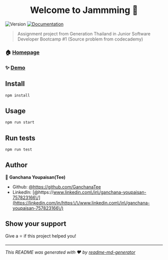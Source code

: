 <h1 align="center">Welcome to Jammming 👋</h1>
<p>
  <img alt="Version" src="https://img.shields.io/badge/version-0.1.0-blue.svg?cacheSeconds=2592000" />
  <a href="Currently Spotify API is still in Development mode. " target="_blank">
    <img alt="Documentation" src="https://img.shields.io/badge/documentation-yes-brightgreen.svg" />
  </a>
</p>

> Assignment project from Generation Thailand in Junior Software Developer Bootcamp #1 (Source problem from codecademy) 

### 🏠 [Homepage](http://jammming-tee.surge.sh/)

### ✨ [Demo](http://jammming-tee.surge.sh/)

## Install

```sh
npm install
```

## Usage

```sh
npm run start
```

## Run tests

```sh
npm run test
```

## Author

👤 **Ganchana Youpaisan(Tee)**

* Github: [@https:\/\/github.com\/GanchanaTee](https://github.com/https:\/\/github.com\/GanchanaTee)
* LinkedIn: [@https:\/\/www.linkedin.com\/in\/ganchana-youpaisan-757823166\/](https://linkedin.com/in/https:\/\/www.linkedin.com\/in\/ganchana-youpaisan-757823166\/)

## Show your support

Give a ⭐️ if this project helped you!

***
_This README was generated with ❤️ by [readme-md-generator](https://github.com/kefranabg/readme-md-generator)_